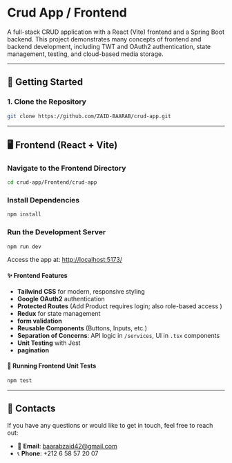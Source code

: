 # Crud App / Frontend

A full-stack CRUD application with a React (Vite) frontend and a Spring Boot backend. This project demonstrates many concepts of frontend and backend development, including TWT and OAuth2 authentication, state management, testing, and cloud-based media storage.

---

## 🚀 Getting Started

### 1. Clone the Repository
```bash
git clone https://github.com/ZAID-BAARAB/crud-app.git
```

---

## 🖥️ Frontend (React + Vite)

### Navigate to the Frontend Directory
```bash
cd crud-app/Frontend/crud-app

```

### Install Dependencies
```bash
npm install
```

### Run the Development Server
```bash
npm run dev
```

Access the app at: [http://localhost:5173/](http://localhost:5173/)

#### ✨ Frontend Features
- **Tailwind CSS** for modern, responsive styling
- **Google OAuth2** authentication
- **Protected Routes** (Add Product requires login; also role-based access )
- **Redux** for state management
- **form validation**
- **Reusable Components** (Buttons, Inputs, etc.)
- **Separation of Concerns**: API logic in `/services`, UI in `.tsx` components
- **Unit Testing** with Jest
- **pagination**

#### 🧪 Running Frontend Unit Tests
```bash
npm test
```

---
## 📄 Contacts

If you have any questions or would like to get in touch, feel free to reach out:

- 📧 **Email**: [baarabzaid42@gmail.com](mailto:baarabzaid42@gmail.com)  
- 📞 **Phone**: +212 6 58 57 20 07
